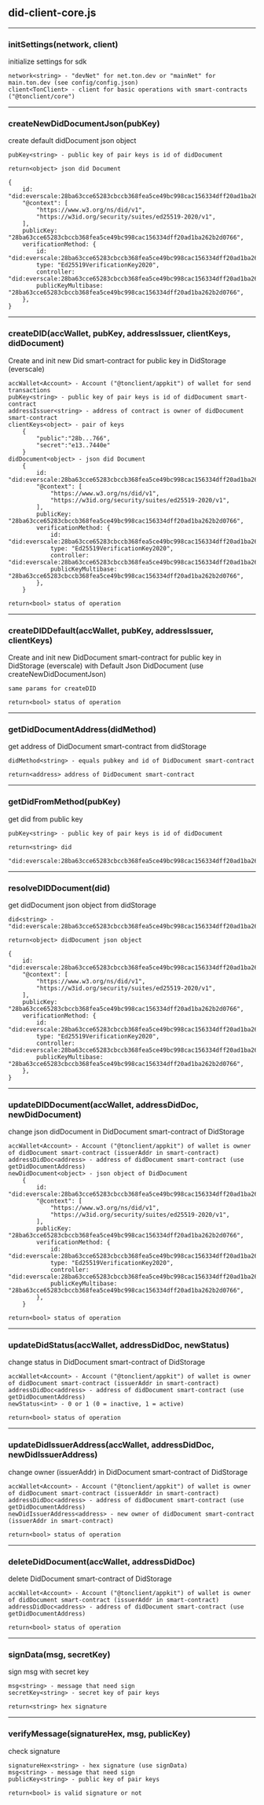 ## did-client-core.js

---
### initSettings(network, client)

initialize settings for sdk

    network<string> - "devNet" for net.ton.dev or "mainNet" for main.ton.dev (see config/config.json)
    client<TonClient> - client for basic operations with smart-contracts ("@tonclient/core")

---
### createNewDidDocumentJson(pubKey)

create default didDocument json object

    pubKey<string> - public key of pair keys is id of didDocument

`return<object> json did Document`

    {
        id: "did:everscale:28ba63cce65283cbccb368fea5ce49bc998cac156334dff20ad1ba262b2d0766",
        "@context": [
            "https://www.w3.org/ns/did/v1",
            "https://w3id.org/security/suites/ed25519-2020/v1",
        ],
        publicKey: "28ba63cce65283cbccb368fea5ce49bc998cac156334dff20ad1ba262b2d0766",
        verificationMethod: {
            id: "did:everscale:28ba63cce65283cbccb368fea5ce49bc998cac156334dff20ad1ba262b2d0766",
            type: "Ed25519VerificationKey2020",
            controller: "did:everscale:28ba63cce65283cbccb368fea5ce49bc998cac156334dff20ad1ba262b2d0766",
            publicKeyMultibase: "28ba63cce65283cbccb368fea5ce49bc998cac156334dff20ad1ba262b2d0766",
        },
    }

---

### createDID(accWallet, pubKey, addressIssuer, clientKeys, didDocument)

Create and init new Did smart-contract for public key in DidStorage (everscale)

    accWallet<Account> - Account ("@tonclient/appkit") of wallet for send transactions
    pubKey<string> - public key of pair keys is id of didDocument smart-contract
    addressIssuer<string> - address of contract is owner of didDocument smart-contract
    clientKeys<object> - pair of keys
        {
            "public":"28b...766",
            "secret":"e13..7440e"
        }
    didDocument<object> - json did Document
        {
            id: "did:everscale:28ba63cce65283cbccb368fea5ce49bc998cac156334dff20ad1ba262b2d0766",
            "@context": [
                "https://www.w3.org/ns/did/v1",
                "https://w3id.org/security/suites/ed25519-2020/v1",
            ],
            publicKey: "28ba63cce65283cbccb368fea5ce49bc998cac156334dff20ad1ba262b2d0766",
            verificationMethod: {
                id: "did:everscale:28ba63cce65283cbccb368fea5ce49bc998cac156334dff20ad1ba262b2d0766",
                type: "Ed25519VerificationKey2020",
                controller: "did:everscale:28ba63cce65283cbccb368fea5ce49bc998cac156334dff20ad1ba262b2d0766",
                publicKeyMultibase: "28ba63cce65283cbccb368fea5ce49bc998cac156334dff20ad1ba262b2d0766",
            },
        }


`return<bool> status of operation`

---
### createDIDDefault(accWallet, pubKey, addressIssuer, clientKeys)

Create and init new DidDocument smart-contract for public key in DidStorage (everscale) with Default Json DidDocument (use createNewDidDocumentJson)
    
    same params for createDID

`return<bool> status of operation`

---

### getDidDocumentAddress(didMethod)

get address of DidDocument smart-contract from didStorage

    didMethod<string> - equals pubkey and id of DidDocument smart-contract

`return<address> address of DidDocument smart-contract`

---

### getDidFromMethod(pubKey)

get did from public key

    pubKey<string> - public key of pair keys is id of didDocument

`return<string> did`

    "did:everscale:28ba63cce65283cbccb368fea5ce49bc998cac156334dff20ad1ba262b2d0766"

---

### resolveDIDDocument(did)

get didDocument json object from didStorage
    
    did<string> - "did:everscale:28ba63cce65283cbccb368fea5ce49bc998cac156334dff20ad1ba262b2d0766"

`return<object> didDocument json object`

    {
        id: "did:everscale:28ba63cce65283cbccb368fea5ce49bc998cac156334dff20ad1ba262b2d0766",
        "@context": [
            "https://www.w3.org/ns/did/v1",
            "https://w3id.org/security/suites/ed25519-2020/v1",
        ],
        publicKey: "28ba63cce65283cbccb368fea5ce49bc998cac156334dff20ad1ba262b2d0766",
        verificationMethod: {
            id: "did:everscale:28ba63cce65283cbccb368fea5ce49bc998cac156334dff20ad1ba262b2d0766",
            type: "Ed25519VerificationKey2020",
            controller: "did:everscale:28ba63cce65283cbccb368fea5ce49bc998cac156334dff20ad1ba262b2d0766",
            publicKeyMultibase: "28ba63cce65283cbccb368fea5ce49bc998cac156334dff20ad1ba262b2d0766",
        },
    }

---

### updateDIDDocument(accWallet, addressDidDoc, newDidDocument)

change json didDocument in DidDocument smart-contract of DidStorage

    accWallet<Account> - Account ("@tonclient/appkit") of wallet is owner of didDocument smart-contract (issuerAddr in smart-contract)
    addressDidDoc<address> - address of didDocument smart-contract (use getDidDocumentAddress)
    newDidDocument<object> - json object of DidDocument
        {
            id: "did:everscale:28ba63cce65283cbccb368fea5ce49bc998cac156334dff20ad1ba262b2d0766",
            "@context": [
                "https://www.w3.org/ns/did/v1",
                "https://w3id.org/security/suites/ed25519-2020/v1",
            ],
            publicKey: "28ba63cce65283cbccb368fea5ce49bc998cac156334dff20ad1ba262b2d0766",
            verificationMethod: {
                id: "did:everscale:28ba63cce65283cbccb368fea5ce49bc998cac156334dff20ad1ba262b2d0766",
                type: "Ed25519VerificationKey2020",
                controller: "did:everscale:28ba63cce65283cbccb368fea5ce49bc998cac156334dff20ad1ba262b2d0766",
                publicKeyMultibase: "28ba63cce65283cbccb368fea5ce49bc998cac156334dff20ad1ba262b2d0766",
            },
        }

`return<bool> status of operation`

---

### updateDidStatus(accWallet, addressDidDoc, newStatus)

change status in DidDocument smart-contract of DidStorage

    accWallet<Account> - Account ("@tonclient/appkit") of wallet is owner of didDocument smart-contract (issuerAddr in smart-contract)
    addressDidDoc<address> - address of didDocument smart-contract (use getDidDocumentAddress)
    newStatus<int> - 0 or 1 (0 = inactive, 1 = active)

`return<bool> status of operation`

---

### updateDidIssuerAddress(accWallet, addressDidDoc, newDidIssuerAddress)

change owner (issuerAddr) in DidDocument smart-contract of DidStorage

    accWallet<Account> - Account ("@tonclient/appkit") of wallet is owner of didDocument smart-contract (issuerAddr in smart-contract)
    addressDidDoc<address> - address of didDocument smart-contract (use getDidDocumentAddress)
    newDidIssuerAddress<address> - new owner of didDocument smart-contract (issuerAddr in smart-contract)

`return<bool> status of operation`

---

### deleteDidDocument(accWallet, addressDidDoc)

delete DidDocument smart-contract of DidStorage

    accWallet<Account> - Account ("@tonclient/appkit") of wallet is owner of didDocument smart-contract (issuerAddr in smart-contract)
    addressDidDoc<address> - address of didDocument smart-contract (use getDidDocumentAddress)

`return<bool> status of operation`

---

### signData(msg, secretKey)

sign msg with secret key

    msg<string> - message that need sign
    secretKey<string> - secret key of pair keys

`return<string> hex signature`

---

### verifyMessage(signatureHex, msg, publicKey)

check signature

    signatureHex<string> - hex signature (use signData)
    msg<string> - message that need sign
    publicKey<string> - public key of pair keys

`return<bool> is valid signature or not`
